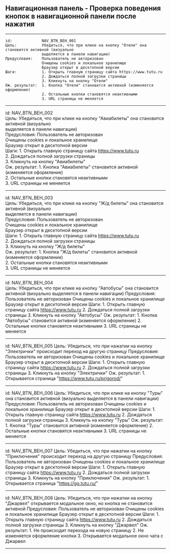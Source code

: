 ## Навигационная панель - Проверка поведения кнопок в навигационной панели после нажатия


---

```
id:             NAV_BTN_BEH_001  
Цель:           Убедиться, что при клике на кнопку "Отели" она становится активной (визуально  
                выделяется в панели навигации)  
Предусловия:    Пользователь не авторизован  
                Очищены cookies и локальное хранилище  
                Браузер открыт в десктопной версии  
Шаги:           1. Открыть главную страницу сайта https://www.tutu.ru  
                2. Дождаться полной загрузки страницы  
                3. Кликнуть на кнопку "Отели"  
Ож. результат:  1. Кнопка "Отели" становится активной (изменяется оформление)  
                2. Остальные кнопки становятся неактивными  
                3. URL страницы не меняется  
```

---


id:             NAV_BTN_BEH_002  
Цель:           Убедиться, что при клике на кнопку "Авиабилеты" она становится активной (визуально  
                выделяется в панели навигации)  
Предусловия:    Пользователь не авторизован  
                Очищены cookies и локальное хранилище  
                Браузер открыт в десктопной версии  
Шаги:           1. Открыть главную страницу сайта https://www.tutu.ru  
                2. Дождаться полной загрузки страницы  
                3. Кликнуть на кнопку "Авиабилеты"  
Ож. результат:  1. Кнопка "Авиабилеты" становится активной (изменяется оформление)  
                2. Остальные кнопки становятся неактивными  
                3. URL страницы не меняется  


---


id:             NAV_BTN_BEH_003  
Цель:           Убедиться, что при клике на кнопку "Ж/д билеты" она становится активной (визуально  
                выделяется в панели навигации)  
Предусловия:    Пользователь не авторизован  
                Очищены cookies и локальное хранилище  
                Браузер открыт в десктопной версии  
Шаги:           1. Открыть главную страницу сайта https://www.tutu.ru  
                2. Дождаться полной загрузки страницы  
                3. Кликнуть на кнопку "Ж/д билеты"  
Ож. результат:  1. Кнопка "Ж/д билеты" становится активной (изменяется оформление)  
                2. Остальные кнопки становятся неактивными  
                3. URL страницы не меняется  


---


id:             NAV_BTN_BEH_004  
Цель:           Убедиться, что при клике на кнопку "Автобусы" она становится активной (визуально
                выделяется в панели навигации)
Предусловия:    Пользователь не авторизован
                Очищены cookies и локальное хранилище
                Браузер открыт в десктопной версии
Шаги:           1. Открыть главную страницу сайта https://www.tutu.ru
                2. Дождаться полной загрузки страницы
                3. Кликнуть на кнопку "Автобусы"
Ож. результат:  1. Кнопка "Автобусы" становится активной (изменяется оформление)
                2. Остальные кнопки становятся неактивными
                3. URL страницы не меняется


---


id:             NAV_BTN_BEH_005
Цель:           Убедиться, что при нажатии на кнопку "Электрички" происходит переход на другую страницу
Предусловия:    Пользователь не авторизован
                Очищены cookies и локальное хранилище
                Браузер открыт в десктопной версии
Шаги:           1. Открыть главную страницу сайта https://www.tutu.ru
                2. Дождаться полной загрузки страницы
                3. Кликнуть на кнопку "Электрички"
Ож. результат:  1. Открывается страница "https://www.tutu.ru/prigorod/"


---


id:             NAV_BTN_BEH_006
Цель:           Убедиться, что при клике на кнопку "Туры" она становится активной (визуально
                выделяется в панели навигации)
Предусловия:    Пользователь не авторизован
                Очищены cookies и локальное хранилище
                Браузер открыт в десктопной версии
Шаги:           1. Открыть главную страницу сайта https://www.tutu.ru
                2. Дождаться полной загрузки страницы
                3. Кликнуть на кнопку "Туры"
Ож. результат:  1. Кнопка "Туры" становится активной (изменяется оформление)
                2. Остальные кнопки становятся неактивными
                3. URL страницы не меняется


---


id:             NAV_BTN_BEH_007
Цель:           Убедиться, что при нажатии на кнопку "Приключения" происходит переход на другую страницу
Предусловия:    Пользователь не авторизован
                Очищены cookies и локальное хранилище
                Браузер открыт в десктопной версии
Шаги:           1. Открыть главную страницу сайта https://www.tutu.ru
                2. Дождаться полной загрузки страницы
                3. Кликнуть на кнопку "Приключения"
Ож. результат:  1. Открывается страница "https://go.tutu.ru/"


---


id:             NAV_BTN_BEH_008
Цель:           Убедиться, что при нажатии на кнопку "Джарвел" открывается модальное окно, но
                кнопка не становится активной
Предусловия:    Пользователь не авторизован
                Очищены cookies и локальное хранилище
                Браузер открыт в десктопной версии
Шаги:           1. Открыть главную страницу сайта https://www.tutu.ru
                2. Дождаться полной загрузки страницы
                3. Кликнуть на кнопку "Джарвел"
Ож. результат:  1. Не происходит перехода на новую страницу
                2. Не изменяется оформление кнопки
                3. Открывается модальное окно чата с Джарвел


---